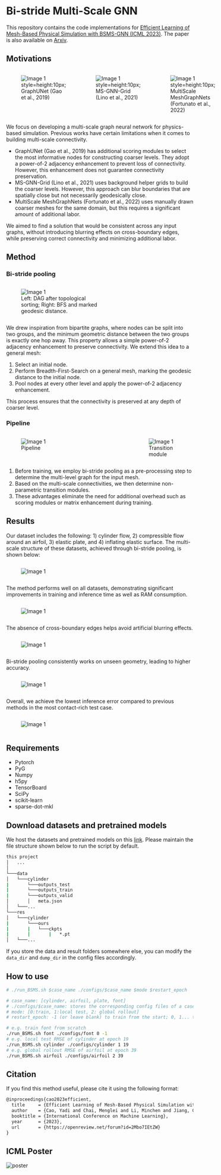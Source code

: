 # Bi-stride Multi-Scale GNN

This repository contains the code implementations for [Efficient Learning of Mesh-Based Physical Simulation with BSMS-GNN (ICML 2023)](https://openreview.net/forum?id=2Mbo7IEtZW). The paper is also available on [Arxiv](https://arxiv.org/abs/2210.02573).

## Motivations
<div  style="display:flex; flex-direction:row;">
    <div>
    <figure>
        <img src="./figs/learnable.png" alt="Image 1 style=height:10px;">
        <figcaption>GraphUNet (Gao et al., 2019)</figcaption>
    </figure>
    </div>
    <div style>
    <figure>
        <img src="./figs/grid.png" alt="Image 1 style=height:10px;">
        <figcaption>MS-GNN-Grid (Lino et al., 2021)</figcaption>
    </figure>
    </div>
    <div style=>
    <figure>
        <img src="./figs/manual.png" alt="Image 1 style=height:10px;">
        <figcaption>MultiScale MeshGraphNets (Fortunato et al., 2022)</figcaption>
    </figure>
    </div>
</div>

We focus on developing a multi-scale graph neural network for physics-based simulation. Previous works have certain limitations when it comes to building multi-scale connectivity.

- GraphUNet (Gao et al., 2019) has additional scoring modules to select the most informative nodes for constructing coarser levels. They adopt a power-of-2 adjacency enhancement to prevent loss of connectivity. However, this enhancement does not guarantee connectivity preservation.
- MS-GNN-Grid (Lino et al., 2021) uses background helper grids to build the coarser levels. However, this approach can blur boundaries that are spatially close but not necessarily geodesically close.
- MultiScale MeshGraphNets (Fortunato et al., 2022) uses manually drawn coarser meshes for the same domain, but this requires a significant amount of additional labor.

We aimed to find a solution that would be consistent across any input graphs, without introducing blurring effects on cross-boundary edges, while preserving correct connectivity and minimizing additional labor.

## Method

### Bi-stride pooling

<div  style="display:flex; flex-direction:row;">
    <div style="width:60%;">
    <figure>
        <img src="./figs/bi-stride.png" alt="Image 1">
        <figcaption>Left: DAG after topological sorting; Right: BFS and marked geodesic distance.</figcaption>
    </figure>
    </div>
</div>

We drew inspiration from bipartite graphs, where nodes can be split into two groups, and the minimum geometric distance between the two groups is exactly one hop away. This property allows a simple power-of-2 adjacency enhancement to preserve connectivity. We extend this idea to a general mesh:

1. Select an initial node.
2. Perform Breadth-First-Search on a general mesh, marking the geodesic distance to the initial node.
3. Pool nodes at every other level and apply the power-of-2 adjacency enhancement.

This process ensures that the connectivity is preserved at any depth of coarser level.

### Pipeline

<div  style="display:flex; flex-direction:row;">
    <div style="width:75%;">
    <figure>
        <img src="./figs/pipeline.png" alt="Image 1">
        <figcaption>Pipeline</figcaption>
    </figure>
    </div>
    <div style="width:35%;">
    <figure>
        <img src="./figs/trans.png" alt="Image 1">
        <figcaption>Transition module</figcaption>
    </figure>
    </div>
</div>

1. Before training, we employ bi-stride pooling as a pre-processing step to determine the multi-level graph for the input mesh.
2. Based on the multi-scale connectivities, we then determine non-parametric transition modules.
3. These advantages eliminate the need for additional overhead such as scoring modules or matrix enhancement during training.

## Results
Our dataset includes the following: 1) cylinder flow, 2) compressible flow around an airfoil, 3) elastic plate, and 4) inflating elastic surface. The multi-scale structure of these datasets, achieved through bi-stride pooling, is shown below:
<div  style="display:flex; flex-direction:row;">
    <div style="width:90%;">
    <figure>
        <img src="./figs/examples.png" alt="Image 1">
    </figure>
    </div>
</div>

The method performs well on all datasets, demonstrating significant improvements in training and inference time as well as RAM consumption.
<div  style="display:flex; flex-direction:row;">
    <div style="width:90%;">
    <figure>
        <img src="./figs/perform.png" alt="Image 1">
    </figure>
    </div>
</div>

The absence of cross-boundary edges helps avoid artificial blurring effects.
<div  style="display:flex; flex-direction:row;">
    <div style="width:95%;">
    <figure>
        <img src="./figs/blur_inter.png" alt="Image 1">
    </figure>
    </div>
</div>

Bi-stride pooling consistently works on unseen geometry, leading to higher accuracy.
<div  style="display:flex; flex-direction:row;">
    <div style="width:60%;">
    <figure>
        <img src="./figs/compare_to_learnable.png" alt="Image 1">
    </figure>
    </div>
</div>

Overall, we achieve the lowest inference error compared to previous methods in the most contact-rich test case.
<div  style="display:flex; flex-direction:row;">
    <div style="width:60%;">
    <figure>
        <img src="./figs/IDP_error_compare.png" alt="Image 1">
    </figure>
    </div>
</div>

## Requirements

- Pytorch
- PyG
- Numpy
- h5py
- TensorBoard
- SciPy
- scikit-learn
- sparse-dot-mkl

## Download datasets and pretrained models

We host the datasets and pretrained models on this [link](https://drive.google.com/drive/folders/15UjqYdDX_Zhf-uPIs0bIZ5hYVjNiZUZy?usp=share_link). Please maintain the file structure shown below to run the script by default.

```sh
this project
│   ...    
│
└───data
│   └───cylinder
|       └───outputs_test
|       └───outputs_train
|       └───outputs_valid
│       │   meta.json
│   └───...
└───res
│   └───cylinder
|       └───ours
|       |   └───ckpts
|       |       |   *.pt
│   └───...
```

If you store the data and result folders somewhere else, you can modify the `data_dir` and `dump_dir` in the config files accordingly.

## How to use

```sh
# ./run_BSMS.sh $case_name ./configs/$case_name $mode $restart_epoch

# case_name: [cylinder, airfoil, plate, font]
# ./configs/$case_name: stores the corresponding config files of a case
# mode: [0:train, 1:local test, 2: global rollout]
# restart_epoch: -1 (or leave blank) to train from the start; 0, 1... to reload the stored ckpts of a certain frame

# e.g. train font from scratch
./run_BSMS.sh font ./configs/font 0 -1
# e.g. local test RMSE of cylinder at epoch 19
./run_BSMS.sh cylinder ./configs/cylinder 1 19
# e.g. global rollout RMSE of airfoil at epoch 39
./run_BSMS.sh airfoil ./configs/airfoil 2 39
```

## Citation

If you find this method useful, please cite it using the following format:

```latex
@inproceedings{cao2023efficient,
  title     = {Efficient Learning of Mesh-Based Physical Simulation with Bi-Stride Multi-Scale Graph Neural Network},
  author    = {Cao, Yadi and Chai, Menglei and Li, Minchen and Jiang, Chenfanfu},
  booktitle = {International Conference on Machine Learning},
  year      = {2023},
  url       = {https://openreview.net/forum?id=2Mbo7IEtZW}
}
```

## ICML Poster

![poster](./figs/ICML_poster_5k.png)
